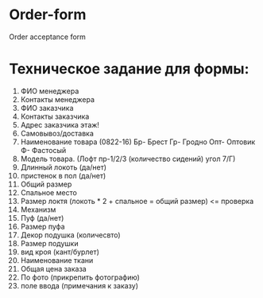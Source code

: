 # Order-form
Order acceptance form

# Техническое задание для формы:

1. ФИО менеджера
2. Контакты менеджера
3. ФИО заказчика
4. Контакты заказчика
5. Адрес заказчика этаж!
6. Самовывоз/доставка
7. Наименование товара (0822-16) 
Бр- Брест 
Гр- Гродно
Опт- Оптовик
Ф- Фастосый 
8. Модель товара.
(Лофт пр-1/2/3 (количество сидений)  угол 7/Г)
9. Длинный локоть (да/нет)
10. пристенок в пол (да/нет)
11. Общий размер
12. Спальное место 
13. Размер локтя (локоть * 2 + спальное = общий размер) <= проверка
14. Механизм
15. Пуф (да/нет)
16. Размер пуфа
17. Декор подушка (количесвто)
18. Размер подушки
19. вид кроя (кант/бурлет)
20. Наименование ткани 
21. Общая цена заказа
22. По фото (прикрепить фотографию)
23. поле ввода (примечания к заказу)
